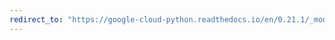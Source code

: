 ```yaml
---
redirect_to: "https://google-cloud-python.readthedocs.io/en/0.21.1/_modules/google/cloud/language/document.html"
---
```

